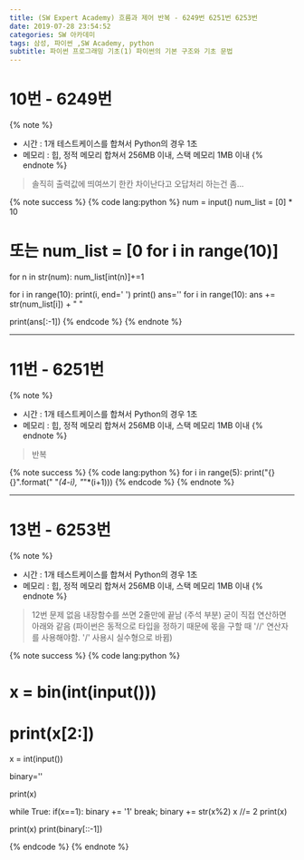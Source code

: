 ```yaml
---
title: (SW Expert Academy) 흐름과 제어 반복 - 6249번 6251번 6253번
date: 2019-07-28 23:54:52
categories: SW 아카데미
tags: 삼성, 파이썬 ,SW Academy, python
subtitle: 파이썬 프로그래밍 기초(1) 파이썬의 기본 구조와 기초 문법
---
```


# 10번 - 6249번

{% note %}
- 시간 : 1개 테스트케이스를 합쳐서 Python의 경우 1초
- 메모리 : 힙, 정적 메모리 합쳐서 256MB 이내, 스택 메모리 1MB 이내
{% endnote %}

> 솔직히 출력값에 띄여쓰기 한칸 차이난다고 오답처리 하는건 좀...

{% note success %}
{% code lang:python %}
num = input()
num_list = [0] * 10

# 또는  num_list = [0 for i in range(10)]

for n in str(num):
    num_list[int(n)]+=1

for i in range(10):
    print(i, end=' ')
print()
ans=''
for i in range(10):
    ans += str(num_list[i]) + " "

print(ans[:-1])
{% endcode %}
{% endnote %}

-----

# 11번 - 6251번

{% note %}
- 시간 : 1개 테스트케이스를 합쳐서 Python의 경우 1초
- 메모리 : 힙, 정적 메모리 합쳐서 256MB 이내, 스택 메모리 1MB 이내
{% endnote %}

> 반복

{% note success %}
{% code lang:python %}
for i in range(5):
    print("{}{}".format(" "*(4-i), "*"*(i+1)))
{% endcode %}
{% endnote %}

-----

# 13번 - 6253번

{% note %}
- 시간 : 1개 테스트케이스를 합쳐서 Python의 경우 1초
- 메모리 : 힙, 정적 메모리 합쳐서 256MB 이내, 스택 메모리 1MB 이내
{% endnote %}

> 12번 문제 없음
> 내장함수를 쓰면 2줄만에 끝남 (주석 부분)
> 굳이 직접 연산하면 아래와 같음 (파이썬은 동적으로 타입을 정하기 때문에 몫을 구할 때 '//' 연산자를 사용해야함. '/' 사용시 실수형으로 바뀜)

{% note success %}
{% code lang:python %}
# x = bin(int(input()))
#
# print(x[2:])

x = int(input())

binary=''

print(x)

while True:
    if(x==1):
        binary += '1'
        break;
    binary += str(x%2)
    x //= 2
    print(x)

print(x)
print(binary[::-1])

{% endcode %}
{% endnote %}

